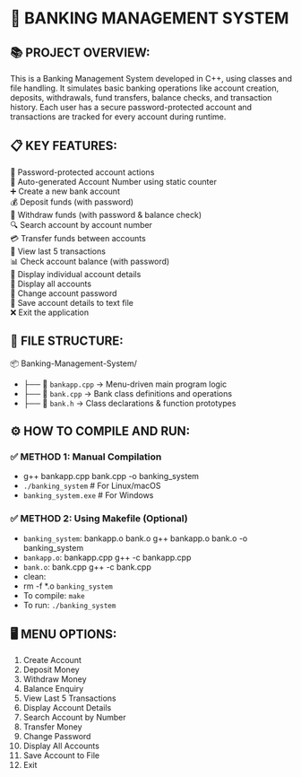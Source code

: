
# 🏦 BANKING MANAGEMENT SYSTEM
## 📚 PROJECT OVERVIEW:
This is a Banking Management System developed in C++, using classes and file handling. It simulates basic banking operations like account creation, deposits, withdrawals, fund transfers, balance checks, and transaction history. Each user has a secure password-protected account and transactions are tracked for every account during runtime.
## 📋 KEY FEATURES:
🔐 Password-protected account actions  
🔢 Auto-generated Account Number using static counter  
➕ Create a new bank account  
💰 Deposit funds (with password)  
💸 Withdraw funds (with password & balance check)  
🔍 Search account by account number  
💳 Transfer funds between accounts  
📜 View last 5 transactions  
📊 Check account balance (with password)  
🧾 Display individual account details  
📂 Display all accounts  
🔑 Change account password  
💾 Save account details to text file  
❌ Exit the application  
## 📂 FILE STRUCTURE:
📦 Banking-Management-System/
- ├── 🧾 `bankapp.cpp` -> Menu-driven main program logic
- ├── 🧾 `bank.cpp` -> Bank class definitions and operations
- ├── 📘 `bank.h` -> Class declarations & function prototypes
## ⚙️ HOW TO COMPILE AND RUN:
### ✅ METHOD 1: Manual Compilation
- g++ bankapp.cpp bank.cpp -o banking_system
- `./banking_system`        # For Linux/macOS
- `banking_system.exe`      # For Windows
### ✅ METHOD 2: Using Makefile (Optional)
- `banking_system`: bankapp.o bank.o
  g++ bankapp.o bank.o -o banking_system
- `bankapp.o`: bankapp.cpp
  g++ -c bankapp.cpp
- `bank.o`: bank.cpp
  g++ -c bank.cpp
- clean:
-	rm -f *.o `banking_system`
- To compile: `make`
- To run: `./banking_system`
## 🖥️ MENU OPTIONS:
1. Create Account
2. Deposit Money
3. Withdraw Money
4. Balance Enquiry
5. View Last 5 Transactions
6. Display Account Details
7. Search Account by Number
8. Transfer Money
9. Change Password
10. Display All Accounts
11. Save Account to File
12. Exit

